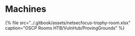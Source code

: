 # Machines

{% file src="../.gitbook/assets/netsecfocus-trophy-room.xlsx" caption="OSCP Rooms HTB/VulnHub/ProvingGrounds" %}

